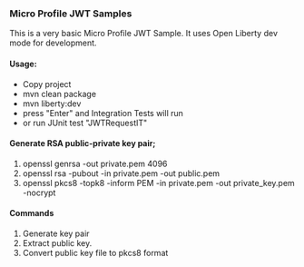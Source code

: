 ### Micro Profile JWT Samples

This is a very basic Micro Profile JWT Sample. It uses Open Liberty dev mode for development.

#### Usage:
- Copy project
- mvn clean package
- mvn liberty:dev
- press "Enter" and Integration Tests will run
- or run JUnit test "JWTRequestIT"

#### Generate RSA public-private key pair;
1. openssl genrsa -out private.pem 4096
2. openssl rsa -pubout -in private.pem -out public.pem
3. openssl pkcs8 -topk8 -inform PEM -in private.pem -out private_key.pem -nocrypt

#### Commands
1. Generate key pair
2. Extract public key.
3. Convert public key file to pkcs8 format